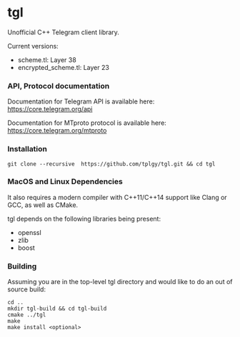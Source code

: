 # tgl

Unofficial C++ Telegram client library.

Current versions:

- scheme.tl: Layer 38
- encrypted_scheme.tl: Layer 23

### API, Protocol documentation

Documentation for Telegram API is available here: https://core.telegram.org/api

Documentation for MTproto protocol is available here: https://core.telegram.org/mtproto

### Installation

```
git clone --recursive  https://github.com/tplgy/tgl.git && cd tgl
```

### MacOS and Linux Dependencies

It also requires a modern compiler with C++11/C++14 support like Clang or GCC, as well as CMake.

tgl depends on the following libraries being present:
- openssl
- zlib
- boost

### Building

Assuming you are in the top-level tgl directory and would like to do an out of source build:
```
cd ..
mkdir tgl-build && cd tgl-build
cmake ../tgl
make
make install <optional>
```
